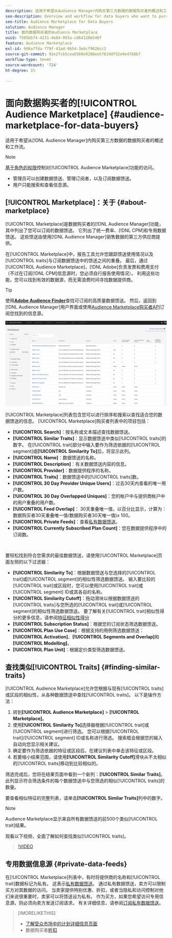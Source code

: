 ```yaml
---
description: 适用于希望从Audience Manager内购买第三方数据的数据购买者的概述和工作流
seo-description: Overview and workflow for data buyers who want to purchase third-party data from within Audience Manager
seo-title: Audience Marketplace for Data Buyers
solution: Audience Manager
title: 面向数据购买者的Audience Marketplace
uuid: f505b5f4-4231-4e84-993a-cd64128b540f
feature: Audience Marketplace
exl-id: 9d6a7fda-f79f-41ad-9654-3ebcf9028cc2
source-git-commit: 92e2fcb5cea6560e9288ee5f819df52e9e4768b7
workflow-type: tm+mt
source-wordcount: '724'
ht-degree: 1%

---
```


# 面向数据购买者的[!UICONTROL Audience Marketplace] {#audience-marketplace-for-data-buyers}

适用于希望从[!DNL Audience Manager]内购买第三方数据的数据购买者的概述和工作流。

>[!NOTE]
>[基于角色的权限](../../../reporting/reports-dashboard.md)控制对[!UICONTROL Audience Marketplace]功能的访问。
>
>* 管理员可以创建数据馈送、管理订阅者，以及订阅数据馈送。
>* 用户只能搜索和查看信息源。

## [!UICONTROL Marketplace]：关于 {#about-marketplace}

[!UICONTROL Marketplace]是数据购买者的[!DNL Audience Manager]功能，其中列出了您可以订阅的数据馈送。 它列出了统一费率、[!DNL CPM]和专用数据馈送。 这些馈送由使用[!DNL Audience Manager]销售数据的第三方供应商提供。

在[!UICONTROL Marketplace]中，报告工具允许您跟踪馈送使用情况以及[!UICONTROL traits]与订阅数据馈送中的馈送之间的重叠。 最后，通过[!UICONTROL Audience Marketplace]，[!DNL Adobe]负责发票和费用支付（不过在订阅[!DNL CPM]信息源时，您必须自行报告使用情况）。 利用这些功能，您可以找到有效的数据源，而无需浪费时间寻找数据提供商。

>[!TIP]
>
>使用&#x200B;**[Adobe Audience Finder](https://www.adobe-audience-finder.com/)**&#x200B;查找可订阅的高质量数据馈送。 然后，返回到[!DNL Audience Manager]用户界面或使用[Audience Marketplace购买者API](https://bank.demdex.com/portal/swagger/index.html#/Audience_Marketplace_Buyer_API)订阅您找到的信息源。

![buyer-marketplace-overview](assets/buyer-marketplace-overview.png)

[!UICONTROL Marketplace]列表包含您可以进行排序和搜索以查找适合您的数据馈送的信息。 [!UICONTROL Marketplace]购买者列表中的项目包括：

* **[!UICONTROL Search]**：按名称或文本描述查找数据馈送。
* **[!UICONTROL Similar Traits]**：显示数据馈送中类似[!UICONTROL traits]的数字。 在[!UICONTROL trait]部分中输入要作为筛选依据的[!UICONTROL segment]或&#x200B;**[!UICONTROL Similarity To]**&#x200B;后，将显示此列。
* **[!UICONTROL Name]**：数据馈送的名称。
* **[!UICONTROL Description]**：有关数据馈送内容的信息。
* **[!UICONTROL Provider]**：数据提供程序的名称。
* **[!UICONTROL Traits]**：数据馈送中的[!UICONTROL traits]数。
* **[!UICONTROL 30 Day Provider Unique Users]**：过去30天内查看的唯一用户数。
* **[!UICONTROL 30 Day Overlapped Uniques]**：您的帐户中与提供商帐户中的用户重叠的用户数。
* **[!UICONTROL Feed Overlap]**： 30天重叠唯一值，以百分比显示，计算为：数据购买者30天重叠唯一值/数据购买者30天唯一值)x 100。
* **[!UICONTROL Private Feeds]**：查看[私有数据馈送](../../../features/audience-marketplace/marketplace-private-feeds.md)。
* **[!UICONTROL Currently Subscribed Plan Count]**：您在数据提供程序中的订阅数。

 

要轻松找到符合您需求的最佳数据馈送，请使用[!UICONTROL Marketplace]页面左侧的以下过滤器：

* **[!UICONTROL Similarity To]**：根据数据馈送与您选择的[!UICONTROL trait]或[!UICONTROL segment]的相似性筛选数据馈送。 输入要比较的[!UICONTROL trait]或区段时，您可以使用[!UICONTROL trait]或[!UICONTROL segment] ID或其各自的名称。
* **[!UICONTROL Similarity Cutoff]**：拖动滑块以根据数据馈送的[!UICONTROL traits]与您所选的[!UICONTROL trait]或[!UICONTROL segment]的相似性筛选数据馈送。 要了解有关[!UICONTROL trait]相似性得分的更多信息，请参阅[特征相似性得分](../../segments/trait-recommendations.md#trait-similarity-score)
* **[!UICONTROL Subscription Status]**：根据您的订阅状态筛选数据馈送。
* **[!UICONTROL Plan Use Case]**：根据支持的用例筛选数据馈送：**[!UICONTROL Activation]**、**[!UICONTROL Segments and Overlap]**&#x200B;和&#x200B;**[!UICONTROL Modelling]**。
* **[!UICONTROL Plan Unit]**：根据定价类型筛选数据馈送。

## 查找类似[!UICONTROL Traits] {#finding-similar-traits}

[!UICONTROL Audience Marketplace]允许您根据与现有[!UICONTROL traits]或区段的相似性，从各种数据馈送中查找[!UICONTROL traits]。 以下是操作方法：

1. 转到&#x200B;**[!UICONTROL Audience Marketplace]** > **[!UICONTROL Marketplace]**。
2. 使用&#x200B;**[!UICONTROL Similarity To]**&#x200B;选择器根据[!UICONTROL trait]或[!UICONTROL segment]进行筛选。 您可以根据[!UICONTROL trait]/[!UICONTROL segment] ID或名称进行筛选。 搜索框会根据您的输入自动向您显示相关建议。
3. 确定要作为筛选依据的特征或区段后，在建议列表中单击该特征或区段。
4. 若要缩小结果范围，请使用&#x200B;**[!UICONTROL Similarity Cutoff]**&#x200B;滑块从不太相似的[!UICONTROL traits]移动到比较相似的。

筛选完成后，您将在结果页面中看到一个新列：**[!UICONTROL Similar Traits]**。 此列显示符合筛选条件的每个数据馈送中与您筛选的相似[!UICONTROL traits]的数量。

要查看相似特征的完整列表，请单击&#x200B;**[!UICONTROL Similar Traits]**&#x200B;列中的数字。

>[!NOTE]
>
> Audience Marketplace显示来自所有数据馈送的前500个类似[!UICONTROL trait]结果。

观看以下视频，全面了解如何查找类似[!UICONTROL traits]。

>[!VIDEO](https://video.tv.adobe.com/v/29370/)

## 专用数据信息源 {#private-data-feeds}

在[!UICONTROL Marketplace]列表中，有时将提供商的名称和[!UICONTROL trait]数据标记为私有。 这表示[私有数据馈送](../../../features/audience-marketplace/marketplace-private-feeds.md)。 通过私有数据馈送，卖方可以限制买方对其数据的访问。 当卖家提供特别优惠、折扣，或者当隐私和访问控制对他们来说很重要时，卖家可以将馈送设为私有。 作为买方，如果您希望访问专用信息源，则必须向卖方发送订阅请求。 有关详细信息，请参阅[订阅私有数据馈送](../../../features/audience-marketplace/marketplace-data-buyers/marketplace-manage-subscriptions.md#subscript-private-data-feed)。

>[!MORELIKETHIS]
>
>* [了解受众市场中的计划详细信息页面](../../../features/audience-marketplace/marketplace-data-buyers/marketplace-manage-subscriptions.md#marketplace-buyer-details)
>* 数据购买者[折扣](../../../features/audience-marketplace/marketplace-data-buyers/marketplace-manage-subscriptions.md#buyer-discount)
